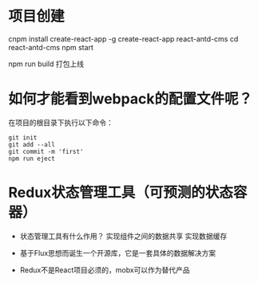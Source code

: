 # 项目创建

cnpm install create-react-app -g
create-react-app react-antd-cms
cd react-antd-cms
npm start

npm run build 打包上线


# 如何才能看到webpack的配置文件呢？

在项目的根目录下执行以下命令：
```
git init
git add --all
git commit -m 'first'
npm run eject
```

# Redux状态管理工具（可预测的状态容器）

* 状态管理工具有什么作用？
  实现组件之间的数据共享
  实现数据缓存

* 基于Flux思想而诞生一个开源库，它是一套具体的数据解决方案

* Redux不是React项目必须的，mobx可以作为替代产品
